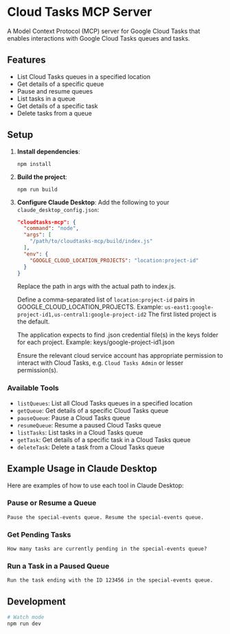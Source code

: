 # Cloud Tasks MCP Server

A Model Context Protocol (MCP) server for Google Cloud Tasks that enables interactions with Google Cloud Tasks queues and tasks.

## Features

- List Cloud Tasks queues in a specified location
- Get details of a specific queue
- Pause and resume queues
- List tasks in a queue
- Get details of a specific task
- Delete tasks from a queue

## Setup

1. **Install dependencies**:
   ```
   npm install
   ```

2. **Build the project**:
   ```
   npm run build
   ```

3. **Configure Claude Desktop**:
   Add the following to your `claude_desktop_config.json`:

   ```json
   "cloudtasks-mcp": {
     "command": "node",
     "args": [
       "/path/to/cloudtasks-mcp/build/index.js"
     ],
     "env": {
       "GOOGLE_CLOUD_LOCATION_PROJECTS": "location:project-id"
     }
   }
   ```

   Replace the path in args with the actual path to index.js.
   
   Define a comma-separated list of `location:project-id` pairs in GOOGLE_CLOUD_LOCATION_PROJECTS.
   Example: `us-east1:google-project-id1,us-central1:google-project-id2`
   The first listed project is the default.
   
   The application expects to find .json credential file(s) in the keys folder for each project.
   Example: keys/google-project-id1.json
   
   Ensure the relevant cloud service account has appropriate permission to interact with Cloud Tasks, e.g. `Cloud Tasks Admin` or lesser permission(s).

### Available Tools

- `listQueues`: List all Cloud Tasks queues in a specified location
- `getQueue`: Get details of a specific Cloud Tasks queue
- `pauseQueue`: Pause a Cloud Tasks queue
- `resumeQueue`: Resume a paused Cloud Tasks queue
- `listTasks`: List tasks in a Cloud Tasks queue
- `getTask`: Get details of a specific task in a Cloud Tasks queue
- `deleteTask`: Delete a task from a Cloud Tasks queue

## Example Usage in Claude Desktop

Here are examples of how to use each tool in Claude Desktop:

### Pause or Resume a Queue

```
Pause the special-events queue. Resume the special-events queue.
```

### Get Pending Tasks

```
How many tasks are currently pending in the special-events queue?
```

### Run a Task in a Paused Queue

```
Run the task ending with the ID 123456 in the special-events queue.
```

## Development

```bash
# Watch mode
npm run dev
```